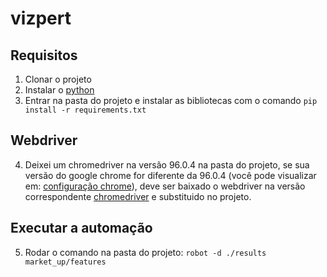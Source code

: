 # vizpert

## Requisitos
1. Clonar o projeto
2. Instalar o [python](https://www.python.org/downloads/)
3. Entrar na pasta do projeto e instalar as bibliotecas com o comando `pip install -r requirements.txt`

## Webdriver
4. Deixei um chromedriver na versão 96.0.4 na pasta do projeto, se sua versão do google chrome for diferente da 96.0.4 (você pode visualizar em: [configuração chrome](chrome://settings/help)), deve ser baixado o webdriver na versão correspondente [chromedriver](https://chromedriver.chromium.org/downloads) e substituido no projeto.

## Executar a automação
5. Rodar o comando na pasta do projeto: `robot -d ./results market_up/features `  
